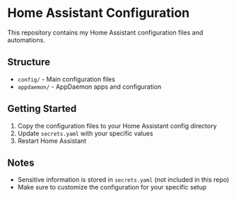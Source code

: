 # Home Assistant Configuration

This repository contains my Home Assistant configuration files and automations.

## Structure

- `config/` - Main configuration files
- `appdaemon/` - AppDaemon apps and configuration

## Getting Started

1. Copy the configuration files to your Home Assistant config directory
2. Update `secrets.yaml` with your specific values
3. Restart Home Assistant

## Notes

- Sensitive information is stored in `secrets.yaml` (not included in this repo)
- Make sure to customize the configuration for your specific setup
